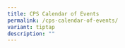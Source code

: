 ```yaml
---
title: CPS Calendar of Events
permalink: /cps-calendar-of-events/
variant: tiptap
description: ""
---
```

<p></p>
